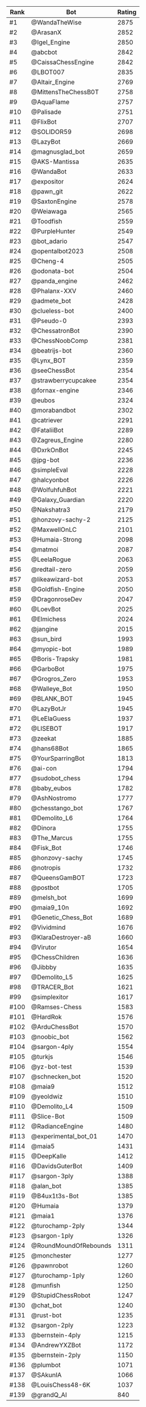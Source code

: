 Rank|Bot|Rating
---|---|---
#1|@WandaTheWise|2875
#2|@ArasanX|2852
#3|@Igel_Engine|2850
#4|@abcbot|2842
#5|@CaissaChessEngine|2842
#6|@LBOT007|2835
#7|@Altair_Engine|2769
#8|@MittensTheChessB0T|2758
#9|@AquaFlame|2757
#10|@Palisade|2751
#11|@FlixBot|2707
#12|@SOLIDOR59|2698
#13|@LazyBot|2669
#14|@magnusglad_bot|2659
#15|@AKS-Mantissa|2635
#16|@WandaBot|2633
#17|@expositor|2624
#18|@pawn_git|2622
#19|@SaxtonEngine|2578
#20|@Weiawaga|2565
#21|@Toodfish|2559
#22|@PurpleHunter|2549
#23|@bot_adario|2547
#24|@opentalbot2023|2508
#25|@Cheng-4|2505
#26|@odonata-bot|2504
#27|@panda_engine|2462
#28|@Phalanx-XXV|2460
#29|@admete_bot|2428
#30|@clueless-bot|2400
#31|@Pseudo-0|2393
#32|@ChessatronBot|2390
#33|@ChessNoobComp|2381
#34|@beatrijs-bot|2360
#35|@Lynx_BOT|2359
#36|@seeChessBot|2354
#37|@strawberrycupcakee|2354
#38|@fornax-engine|2346
#39|@eubos|2324
#40|@morabandbot|2302
#41|@catriever|2291
#42|@FataliiBot|2289
#43|@Zagreus_Engine|2280
#44|@DxrkOnBot|2245
#45|@jpg-bot|2236
#46|@simpleEval|2228
#47|@halcyonbot|2226
#48|@WolfuhfuhBot|2221
#49|@Galaxy_Guardian|2220
#50|@Nakshatra3|2179
#51|@honzovy-sachy-2|2125
#52|@MaxwellOnLC|2101
#53|@Humaia-Strong|2098
#54|@matmoi|2087
#55|@LeelaRogue|2063
#56|@redtail-zero|2059
#57|@likeawizard-bot|2053
#58|@Goldfish-Engine|2050
#59|@DragonroseDev|2047
#60|@LoevBot|2025
#61|@Elmichess|2024
#62|@jangine|2015
#63|@sun_bird|1993
#64|@myopic-bot|1989
#65|@Boris-Trapsky|1981
#66|@GarboBot|1975
#67|@Grogros_Zero|1953
#68|@Walleye_Bot|1950
#69|@BLANK_BOT|1945
#70|@LazyBotJr|1945
#71|@LeElaGuess|1937
#72|@LISEBOT|1917
#73|@zeekat|1885
#74|@hans68Bot|1865
#75|@YourSparringBot|1813
#76|@ai-con|1794
#77|@sudobot_chess|1794
#78|@baby_eubos|1782
#79|@AshNostromo|1777
#80|@chesstango_bot|1767
#81|@Demolito_L6|1764
#82|@Dinora|1755
#83|@The_Marcus|1755
#84|@Fisk_Bot|1746
#85|@honzovy-sachy|1745
#86|@notropis|1732
#87|@QueensGamBOT|1723
#88|@postbot|1705
#89|@melsh_bot|1699
#90|@maia9_10n|1692
#91|@Genetic_Chess_Bot|1689
#92|@Vividmind|1676
#93|@KlaraDestroyer-aB|1660
#94|@Virutor|1654
#95|@ChessChildren|1636
#96|@Jibbby|1635
#97|@Demolito_L5|1625
#98|@TRACER_Bot|1621
#99|@simplexitor|1617
#100|@Ramses-Chess|1583
#101|@HardRok|1576
#102|@ArduChessBot|1570
#103|@noobic_bot|1562
#104|@sargon-4ply|1554
#105|@turkjs|1546
#106|@yz-bot-test|1539
#107|@schnecken_bot|1520
#108|@maia9|1512
#109|@yeoldwiz|1510
#110|@Demolito_L4|1509
#111|@Slice-Bot|1509
#112|@RadianceEngine|1480
#113|@experimental_bot_01|1470
#114|@maia5|1431
#115|@DeepKalle|1412
#116|@DavidsGuterBot|1409
#117|@sargon-3ply|1388
#118|@alan_bot|1385
#119|@B4ux1t3s-Bot|1385
#120|@Humaia|1379
#121|@maia1|1376
#122|@turochamp-2ply|1344
#123|@sargon-1ply|1326
#124|@RoundMoundOfRebounds|1311
#125|@monchester|1277
#126|@pawnrobot|1260
#127|@turochamp-1ply|1260
#128|@munfish|1250
#129|@StupidChessRobot|1247
#130|@chat_bot|1240
#131|@rust-bot|1235
#132|@sargon-2ply|1223
#133|@bernstein-4ply|1215
#134|@AndrewYXZBot|1172
#135|@bernstein-2ply|1150
#136|@plumbot|1071
#137|@SAkunIA|1066
#138|@LouisChess48-6K|1037
#139|@grandQ_AI|840
